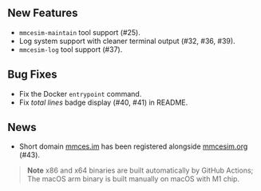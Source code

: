 ## New Features
- `mmcesim-maintain` tool support (#25).
- Log system support with cleaner terminal output (#32, #36, #39).
- `mmcesim-log` tool support (#37).

## Bug Fixes
- Fix the Docker `entrypoint` command.
- Fix *total lines* badge display (#40, #41) in README.

## News
- Short domain [mmces.im](https://mmces.im) has been registered alongside [mmcesim.org](https://mmcesim.org) (#43).

> **Note** x86 and x64 binaries are built automatically by GitHub Actions; The macOS arm binary is built manually on macOS with M1 chip.
